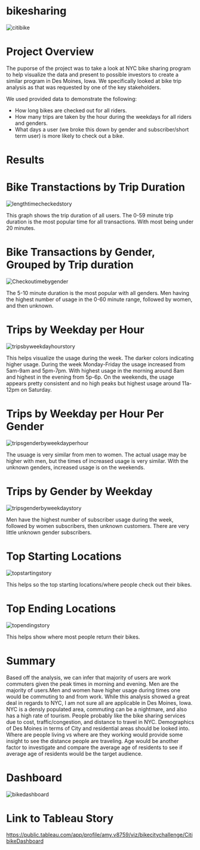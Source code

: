 # bikesharing
![citibike](https://user-images.githubusercontent.com/88061345/140596457-6b14bbe1-7dd9-4795-b0b7-1b8888bf0411.PNG)


# Project Overview

The puporse of the project was to take a look at NYC bike sharing program to help visualize the data and present to possible investors to create a similar program in Des Moines, Iowa. We specifically looked at bike trip analysis as that was requested by one of the key stakeholders.

We used provided data to demonstrate the following:
- How long bikes are checked out for all riders.
- How many trips are taken by the hour during the weekdays for all riders and genders.
- What days a user (we broke this down by gender and subscriber/short term user) is more likely to check out a bike.

# Results

# Bike Transtactions by Trip Duration

![lengthtimecheckedstory](https://user-images.githubusercontent.com/88061345/140597020-1499a7c4-b81d-4263-af90-15fbf26c2b30.PNG)

This graph shows the trip duration of all users. The 0-59 minute trip duration is the most popular time for all transactions. With most being under 20 minutes.


# Bike Transactions by Gender, Grouped by Trip duration

![Checkoutimebygender](https://user-images.githubusercontent.com/88061345/140596571-5a6df798-62e2-450c-858f-942ee6ad0846.PNG)

The 5-10 minute duration is the most popular with all genders. Men having the highest number of usage in the 0-60 minute range, followed by women, and then unknown.


# Trips by Weekday per Hour

![tripsbyweekdayhourstory](https://user-images.githubusercontent.com/88061345/140597049-873698c9-5e7f-4f99-8b16-59251de0046a.PNG)


This helps visualize the usage during the week. The darker colors indicating higher usage. During the week Monday-Friday the usage increased from 5am-9am and 5pm-7pm. With highest usage in the morning around 8am and highest in the evening from 5p-6p. On the weekends, the usage appears pretty consistent and no high peaks but highest usage around 11a-12pm on Saturday.


# Trips by Weekday per Hour Per Gender

![tripsgenderbyweekdayperhour](https://user-images.githubusercontent.com/88061345/140597083-5374a66d-ab76-45e7-9f27-6f238d167185.PNG)


The usuage is very similar from men to women. The actual usage may be higher with men, but the times of increased usage is very similar. With the unknown genders, increased usage is on the weekends.

# Trips by Gender by Weekday

![tripsgenderbyweekdaystory](https://user-images.githubusercontent.com/88061345/140597088-4bd20ece-50f8-4777-8818-2968218ea855.PNG)

Men have the highest number of subscriber usage during the week, followed by women subscribers, then unknown customers. There are very little unknown gender subscribers.

# Top Starting Locations

![topstartingstory](https://user-images.githubusercontent.com/88061345/140597114-51a90e49-59f6-42f8-9ce8-f7f391f9d0f7.PNG)

This helps so the top starting locations/where people check out their bikes.

# Top Ending Locations

![topendingstory](https://user-images.githubusercontent.com/88061345/140597130-00517edb-29fe-4d38-ba68-6dd6f434f2f9.PNG)

This helps show where most people return their bikes. 


# Summary

Based off the analysis, we can infer that majority of users are work commuters given the peak times in morning and evening. Men are the majority of users.Men and women have higher usage during times one would be commuting to and from work. While this analysis showed a great deal in regards to NYC, I am not sure all are applicable in Des Moines, Iowa. NYC is a densly populated area, commuting can be a nightmare, and also has a high rate of tourism. People probably like the bike sharing services due to cost, traffic/congestion, and distance to travel in NYC. Demographics of Des Moines in terms of City and residential areas should be looked into. Where are people living vs where are they working would provide some insight to see the distance people are traveling. Age would be another factor to investigate and compare the average age of residents to see if average age of residents would be the target audience.

# Dashboard

![bikedashboard](https://user-images.githubusercontent.com/88061345/140597716-e8078227-aa7a-4073-856b-b62fdc38846e.PNG)




# Link to Tableau Story
https://public.tableau.com/app/profile/amy.v8759/viz/bikecitychallenge/CitibikeDashboard
